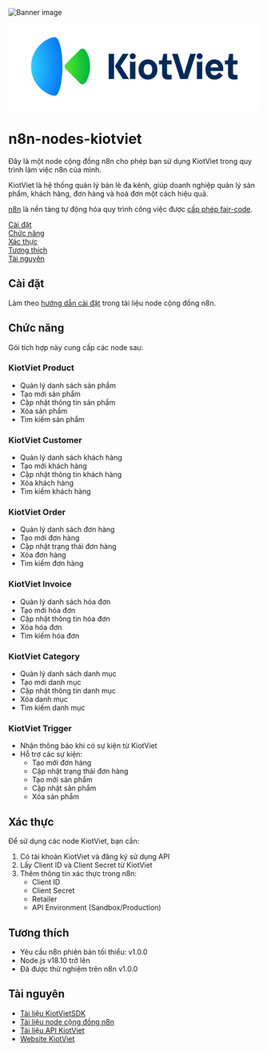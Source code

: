 ![Banner image](https://user-images.githubusercontent.com/10284570/173569848-c624317f-42b1-45a6-ab09-f0ea3c247648.png)


![KiotViet](./kiotviet-logo.png)
# n8n-nodes-kiotviet

Đây là một node cộng đồng n8n cho phép bạn sử dụng KiotViet trong quy trình làm việc n8n của mình.

KiotViet là hệ thống quản lý bán lẻ đa kênh, giúp doanh nghiệp quản lý sản phẩm, khách hàng, đơn hàng và hoá đơn một cách hiệu quả.

[n8n](https://n8n.io/) là nền tảng tự động hóa quy trình công việc được [cấp phép fair-code](https://docs.n8n.io/reference/license/).

[Cài đặt](#cài-đặt)  
[Chức năng](#chức-năng)  
[Xác thực](#xác-thực)  
[Tương thích](#tương-thích)  
[Tài nguyên](#tài-nguyên)

## Cài đặt

Làm theo [hướng dẫn cài đặt](https://docs.n8n.io/integrations/community-nodes/installation/) trong tài liệu node cộng đồng n8n.

## Chức năng

Gói tích hợp này cung cấp các node sau:

### KiotViet Product

- Quản lý danh sách sản phẩm
- Tạo mới sản phẩm
- Cập nhật thông tin sản phẩm
- Xóa sản phẩm
- Tìm kiếm sản phẩm

### KiotViet Customer

- Quản lý danh sách khách hàng
- Tạo mới khách hàng
- Cập nhật thông tin khách hàng
- Xóa khách hàng
- Tìm kiếm khách hàng

### KiotViet Order

- Quản lý danh sách đơn hàng
- Tạo mới đơn hàng
- Cập nhật trạng thái đơn hàng
- Xóa đơn hàng
- Tìm kiếm đơn hàng

### KiotViet Invoice

- Quản lý danh sách hóa đơn
- Tạo mới hóa đơn
- Cập nhật thông tin hóa đơn
- Xóa hóa đơn
- Tìm kiếm hóa đơn

### KiotViet Category

- Quản lý danh sách danh mục
- Tạo mới danh mục 
- Cập nhật thông tin danh mục
- Xóa danh mục
- Tìm kiếm danh mục

### KiotViet Trigger

- Nhận thông báo khi có sự kiện từ KiotViet
- Hỗ trợ các sự kiện:
  - Tạo mới đơn hàng
  - Cập nhật trạng thái đơn hàng
  - Tạo mới sản phẩm
  - Cập nhật sản phẩm
  - Xóa sản phẩm

## Xác thực

Để sử dụng các node KiotViet, bạn cần:

1. Có tài khoản KiotViet và đăng ký sử dụng API
2. Lấy Client ID và Client Secret từ KiotViet
3. Thêm thông tin xác thực trong n8n:
   - Client ID
   - Client Secret
   - Retailer
   - API Environment (Sandbox/Production)

## Tương thích

- Yêu cầu n8n phiên bản tối thiểu: v1.0.0
- Node.js v18.10 trở lên
- Đã được thử nghiệm trên n8n v1.0.0

## Tài nguyên

- [Tài liệu KiotVietSDK](https://kiotviet-client-sdk.phonghy.dev/)
- [Tài liệu node cộng đồng n8n](https://docs.n8n.io/integrations/community-nodes/)
- [Tài liệu API KiotViet](https://api.kiotviet.vn/docs)
- [Website KiotViet](https://www.kiotviet.vn)
